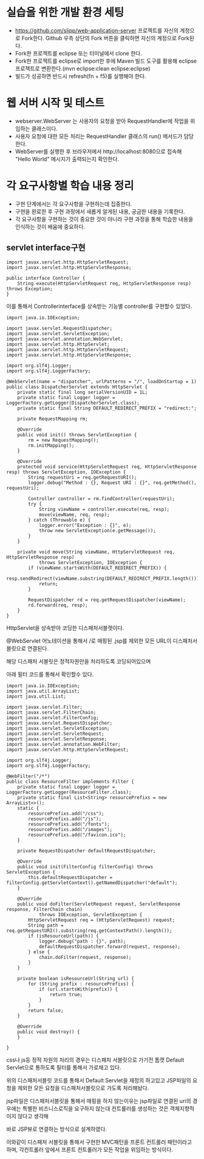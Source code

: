 # 실습을 위한 개발 환경 세팅
* https://github.com/slipp/web-application-server 프로젝트를 자신의 계정으로 Fork한다. Github 우측 상단의 Fork 버튼을 클릭하면 자신의 계정으로 Fork된다.
* Fork한 프로젝트를 eclipse 또는 터미널에서 clone 한다.
* Fork한 프로젝트를 eclipse로 import한 후에 Maven 빌드 도구를 활용해 eclipse 프로젝트로 변환한다.(mvn eclipse:clean eclipse:eclipse)
* 빌드가 성공하면 반드시 refresh(fn + f5)를 실행해야 한다.

# 웹 서버 시작 및 테스트
* webserver.WebServer 는 사용자의 요청을 받아 RequestHandler에 작업을 위임하는 클래스이다.
* 사용자 요청에 대한 모든 처리는 RequestHandler 클래스의 run() 메서드가 담당한다.
* WebServer를 실행한 후 브라우저에서 http://localhost:8080으로 접속해 "Hello World" 메시지가 출력되는지 확인한다.

# 각 요구사항별 학습 내용 정리
* 구현 단계에서는 각 요구사항을 구현하는데 집중한다. 
* 구현을 완료한 후 구현 과정에서 새롭게 알게된 내용, 궁금한 내용을 기록한다.
* 각 요구사항을 구현하는 것이 중요한 것이 아니라 구현 과정을 통해 학습한 내용을 인식하는 것이 배움에 중요하다. 

## servlet interface구현 
```
import javax.servlet.http.HttpServletRequest;
import javax.servlet.http.HttpServletResponse;

public interface Controller {
    String execute(HttpServletRequest req, HttpServletResponse resp) throws Exception;
}
```
이를 통해서 Controllerinterface를 상속받는 기능별 controller를 구현할수 있었다.

```
import java.io.IOException;

import javax.servlet.RequestDispatcher;
import javax.servlet.ServletException;
import javax.servlet.annotation.WebServlet;
import javax.servlet.http.HttpServlet;
import javax.servlet.http.HttpServletRequest;
import javax.servlet.http.HttpServletResponse;

import org.slf4j.Logger;
import org.slf4j.LoggerFactory;

@WebServlet(name = "dispatcher", urlPatterns = "/", loadOnStartup = 1)
public class DispatcherServlet extends HttpServlet {
    private static final long serialVersionUID = 1L;
    private static final Logger logger = LoggerFactory.getLogger(DispatcherServlet.class);
    private static final String DEFAULT_REDIRECT_PREFIX = "redirect:";

    private RequestMapping rm;

    @Override
    public void init() throws ServletException {
        rm = new RequestMapping();
        rm.initMapping();
    }

    @Override
    protected void service(HttpServletRequest req, HttpServletResponse resp) throws ServletException, IOException {
        String requestUri = req.getRequestURI();
        logger.debug("Method : {}, Request URI : {}", req.getMethod(), requestUri);

        Controller controller = rm.findController(requestUri);
        try {
            String viewName = controller.execute(req, resp);
            move(viewName, req, resp);
        } catch (Throwable e) {
            logger.error("Exception : {}", e);
            throw new ServletException(e.getMessage());
        }
    }

    private void move(String viewName, HttpServletRequest req, HttpServletResponse resp)
            throws ServletException, IOException {
        if (viewName.startsWith(DEFAULT_REDIRECT_PREFIX)) {
            resp.sendRedirect(viewName.substring(DEFAULT_REDIRECT_PREFIX.length()));
            return;
        }

        RequestDispatcher rd = req.getRequestDispatcher(viewName);
        rd.forward(req, resp);
    }
}

```
HttpServlet을 상속받아 코딩한 디스패처서블렛이다.

@WebServlet 어노테이션을 통해서 /로 매핑된 .jsp를 제외한 모든 URL이 디스패처서블릿으로 연결된다. 

해당 디스패처 서블릿은 정적자원만을 처리하도록 코딩되어있으며

아래 필터 코드를 통해서 확인할수 있다.

```
import java.io.IOException;
import java.util.ArrayList;
import java.util.List;

import javax.servlet.Filter;
import javax.servlet.FilterChain;
import javax.servlet.FilterConfig;
import javax.servlet.RequestDispatcher;
import javax.servlet.ServletException;
import javax.servlet.ServletRequest;
import javax.servlet.ServletResponse;
import javax.servlet.annotation.WebFilter;
import javax.servlet.http.HttpServletRequest;

import org.slf4j.Logger;
import org.slf4j.LoggerFactory;

@WebFilter("/*")
public class ResourceFilter implements Filter {
    private static final Logger logger = LoggerFactory.getLogger(ResourceFilter.class);
    private static final List<String> resourcePrefixs = new ArrayList<>();
    static {
        resourcePrefixs.add("/css");
        resourcePrefixs.add("/js");
        resourcePrefixs.add("/fonts");
        resourcePrefixs.add("/images");
        resourcePrefixs.add("/favicon.ico");
    }

    private RequestDispatcher defaultRequestDispatcher;

    @Override
    public void init(FilterConfig filterConfig) throws ServletException {
        this.defaultRequestDispatcher = filterConfig.getServletContext().getNamedDispatcher("default");
    }

    @Override
    public void doFilter(ServletRequest request, ServletResponse response, FilterChain chain)
            throws IOException, ServletException {
        HttpServletRequest req = (HttpServletRequest) request;
        String path = req.getRequestURI().substring(req.getContextPath().length());
        if (isResourceUrl(path)) {
            logger.debug("path : {}", path);
            defaultRequestDispatcher.forward(request, response);
        } else {
            chain.doFilter(request, response);
        }
    }

    private boolean isResourceUrl(String url) {
        for (String prefix : resourcePrefixs) {
            if (url.startsWith(prefix)) {
                return true;
            }
        }
        return false;
    }

    @Override
    public void destroy() {
    }

}

```
css나 js등 정적 자원의 처리의 경우는 디스패처 서블릿으로 가기전 톰캣 Default Servlet으로 통하도록 필터를 통해서 가로채고 있다.

위의 디스패처서블릿 코드를 통해서 Default Servlet을 재정의 하고있고 JSP파일의 요청을 제외한 모든 요청을 디스패처서블릿으로 가도록 처리해놨다.

jsp파일은 디스패처서블릿을 통해서 매핑을 하지 않는이유는 jsp파일로 연결된 uri의 경우에는 특별한 비즈니스로직을 요구하지 않는대 컨트롤러를 생성하는 것은 객체지향적이지 않다고 생각해 

바로 JSP뷰로 연결하는 방식으로 설계하였다.

이와같이 디스패처 서블릿을 통해서 구현한 MVC패턴을 프론트 컨트롤러 패턴이라고 하며, 각컨트롤러 앞에서 프론트 컨트롤러가 모든 작업을 위임하는 방식이다.
